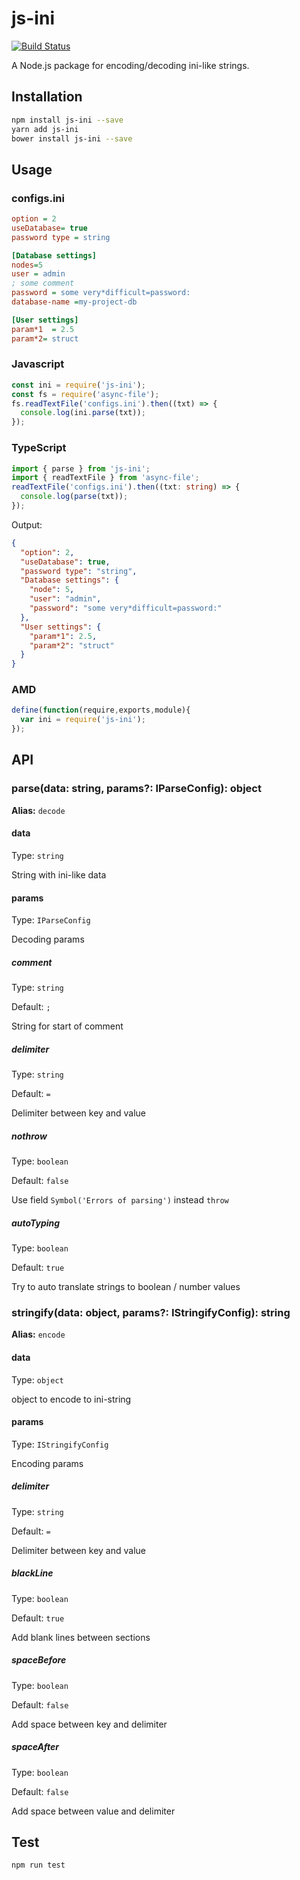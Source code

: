 # js-ini
[![Build Status](https://travis-ci.org/Sdju/js-ini.svg?branch=master)](https://travis-ci.org/Sdju/js-ini)

A Node.js package for encoding/decoding ini-like strings.
## Installation 
```sh
npm install js-ini --save
yarn add js-ini
bower install js-ini --save
```
## Usage
### configs.ini
```ini
option = 2
useDatabase= true
password type = string

[Database settings]
nodes=5
user = admin 
; some comment
password = some very*difficult=password:
database-name =my-project-db

[User settings]
param*1  = 2.5
param*2= struct
```
### Javascript
```javascript
const ini = require('js-ini');
const fs = require('async-file');
fs.readTextFile('configs.ini').then((txt) => {
  console.log(ini.parse(txt));
});
```
### TypeScript
```typescript
import { parse } from 'js-ini';
import { readTextFile } from 'async-file';
readTextFile('configs.ini').then((txt: string) => {
  console.log(parse(txt));
});
```
Output:
```JSON
{
  "option": 2,
  "useDatabase": true,
  "password type": "string",
  "Database settings": {
    "node": 5,
    "user": "admin",
    "password": "some very*difficult=password:"
  },
  "User settings": {
    "param*1": 2.5,
    "param*2": "struct"
  }
}
```
### AMD
```javascript
define(function(require,exports,module){
  var ini = require('js-ini');
});
```
## API
### parse(data: string, params?: IParseConfig): object
**Alias:** `decode`
#### data
Type: `string`

String with ini-like data
#### params
Type: `IParseConfig`

Decoding params
##### comment
Type: `string`

Default: `;`

String for start of comment
##### delimiter
Type: `string`

Default: `=`

Delimiter between key and value
##### nothrow
Type: `boolean`

Default: `false`

Use field `Symbol('Errors of parsing')` instead `throw`

##### autoTyping
Type: `boolean`

Default: `true`

Try to auto translate strings to boolean / number values

### stringify(data: object, params?: IStringifyConfig): string
**Alias:** `encode`
#### data
Type: `object`

object to encode to ini-string
#### params
Type: `IStringifyConfig`

Encoding params
##### delimiter
Type: `string`

Default: `=`

Delimiter between key and value

##### blackLine
Type: `boolean`

Default: `true`

Add blank lines between sections

##### spaceBefore
Type: `boolean`

Default: `false`

Add space between key and delimiter

##### spaceAfter
Type: `boolean`

Default: `false`

Add space between value and delimiter

## Test
```sh
npm run test
```
